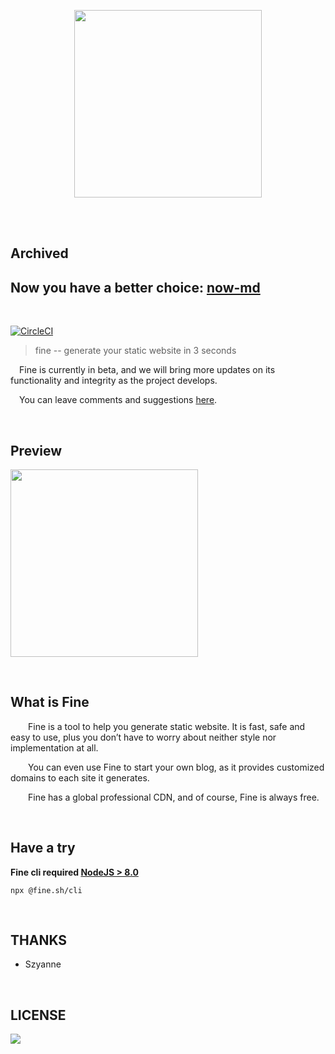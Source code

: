 <p align="center" height="250">
  <img height="300" src="logo.png" align="center"/>
</p>
<br/>
<br/>

## Archived
## Now you have a better choice: [now-md](https://zeit.co/docs/v2/deployments/official-builders/mdx-deck-now-mdx-deck/)

<br/>

[![CircleCI](https://circleci.com/gh/just-fine/fine.sh-cli.svg?style=svg)](https://circleci.com/gh/just-fine/fine.sh-cli)

> fine -- generate your static website in 3 seconds
  
&emsp;Fine is currently in beta, and we will bring more updates on its functionality and integrity as the project develops.
  
&emsp;You can leave comments and suggestions [here](https://github.com/just-fine/fine.sh-cli/issues/new).

<br/>

## Preview

<p align="left" height="250">
  <img height="300" src="fine.sh.gif" align="center"/>
</p>

<br/>

## What is Fine

&emsp;&emsp;Fine is a tool to help you generate static website. It is fast, safe and easy to use, plus you don’t have to worry about neither style nor implementation at all.

&emsp;&emsp;You can even use Fine to start your own blog, as it provides customized domains to each site it generates.

&emsp;&emsp;Fine has a global professional CDN, and of course, Fine is always free.

<br/>

## Have a try

  **Fine cli required [NodeJS > 8.0](https://nodejs.org/)**

   ```
   npx @fine.sh/cli
   ```

<br/>

## THANKS

  -  Szyanne

<br/>

## LICENSE


<a href="https://app.fossa.io/projects/git%2Bgithub.com%2Fjust-fine%2Ffine.sh-cli?ref=badge_large" alt="FOSSA Status"><img src="https://app.fossa.io/api/projects/git%2Bgithub.com%2Fjust-fine%2Ffine.sh-cli.svg?type=large"/></a>

<br/>
<br/>
